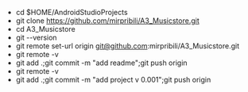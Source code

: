

- cd $HOME/AndroidStudioProjects
- git clone https://github.com/mirpribili/A3_Musicstore.git
- cd A3_Musicstore
- git --version
- git remote set-url origin git@github.com:mirpribili/A3_Musicstore.git
- git remote -v
- git add .;git commit -m "add readme";git push origin
- git remote -v
- git add .;git commit -m "add project v 0.001";git push origin

